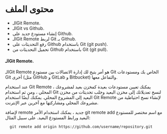 # محتوى الملف 

- الـGit Remote.
- الـGit vs Github.
- إنشاء مستودع جديد على Github.
- الـGit Remote لربط Git بـ Github.
- رفع التحديثات على Github باستخدام Git (git push).
- تحميل التحديثات من Github باستخدام Git (git pull).


####  الـGit Remote.

الـGit Remote هو أمر يتيح لك إدارة الاتصالات بين مستودع Git الخاص بك ومستودعات Git أخرى (مثل GitHub و GitLab و Bitbucket) والتفاعل معها.

عند استخدام Git Remote ، يمكنك تعيين مستودعات بعيدة كمخزن بعيد لمشروعك المحلي ، ومن ثم استخدام Git لنسخ تعديلاتك إلى مخزن البعيد وجلب تحديثات من مخزن البعيد إلى المشروع المحلي. يمكنك أيضًا استخدام Git Remote لإنشاء نسخ احتياطية من مشروعك المحلي ومشاركتها مع آخرين عبر الإنترنت.

لإضافة remote جديد ، يمكنك استخدام الأمر git remote add مع اسم مختصر للمستودع البعيد ورابط المستودع البعيد. على سبيل المثال:

      git remote add origin https://github.com/username/repository.git
